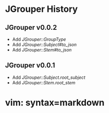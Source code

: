 JGrouper History
================

JGrouper v0.0.2
---------------
* Add *JGrouper::GroupType*
* Add *JGrouper::Subject#to_json*
* Add *JGrouper::Stem#to_json*


JGrouper v0.0.1
---------------
* Add *JGrouper::Subject.root_subject*
* Add *JGrouper::Stem.root_stem*


# vim: syntax=markdown

